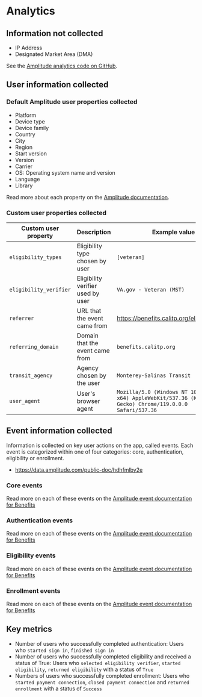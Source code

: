 # Analytics

## Information not collected

- IP Address
- Designated Market Area (DMA)

See the [Amplitude analytics code on GitHub](https://github.com/cal-itp/benefits/blob/dev/benefits/core/templates/core/includes/analytics.html#L30).

## User information collected

### Default Amplitude user properties collected

- Platform
- Device type
- Device family
- Country
- City
- Region
- Start version
- Version
- Carrier
- OS: Operating system name and version
- Language
- Library

Read more about each property on the [Amplitude documentation](https://help.amplitude.com/hc/en-us/articles/215562387-Appendix-Amplitude-User-Property-Definitions).

### Custom user properties collected

| Custom user property   | Description                        | Example value                                                                                                     |
| ---------------------- | ---------------------------------- | ----------------------------------------------------------------------------------------------------------------- |
| `eligibility_types`    | Eligibility type chosen by user    | `[veteran]`                                                                                                       |
| `eligibility_verifier` | Eligibility verifier used by user  | `VA.gov - Veteran (MST)`                                                                                          |
| `referrer`             | URL that the event came from       | https://benefits.calitp.org/eligibility/start                                                                     |
| `referring_domain`     | Domain that the event came from    | `benefits.calitp.org`                                                                                             |
| `transit_agency`       | Agency chosen by the user          | `Monterey-Salinas Transit`                                                                                        |
| `user_agent`           | User's browser agent               | `Mozilla/5.0 (Windows NT 10.0; Win64; x64) AppleWebKit/537.36 (KHTML, like Gecko) Chrome/119.0.0.0 Safari/537.36` |

## Event information collected

Information is collected on key user actions on the app, called events. Each event is categorized within one of four categories: core, authentication, eligibility or enrollment.

- https://data.amplitude.com/public-doc/hdhfmlby2e

### Core events

Read more on each of these events on the [Amplitude event documentation for Benefits](https://data.amplitude.com/public-doc/hdhfmlby2e?categories=id%3D1702329985270%26group%3Dcategories%26type%3DString%26operator%3Dis%26values%255B0%255D%3Dcore%26dateValue%255Btype%255D%3DSINCE)

### Authentication events

Read more on each of these events on the [Amplitude event documentation for Benefits](https://data.amplitude.com/public-doc/hdhfmlby2e?categories=id%3D1702329910563%26group%3Dcategories%26type%3DString%26operator%3Dis%26values%255B0%255D%3Doauth%26dateValue%255Btype%255D%3DSINCE)

### Eligibility events

Read more on each of these events on the [Amplitude event documentation for Benefits](https://data.amplitude.com/public-doc/hdhfmlby2e?categories=id%3D1702329975970%26group%3Dcategories%26type%3DString%26operator%3Dis%26values%255B0%255D%3Deligibility%26dateValue%255Btype%255D%3DSINCE)

### Enrollment events

Read more on each of these events on the [Amplitude event documentation for Benefits](https://data.amplitude.com/public-doc/hdhfmlby2e?categories=id%3D1702329910563%26group%3Dcategories%26type%3DString%26operator%3Dis%26values%255B0%255D%3Denrollment%26dateValue%255Btype%255D%3DSINCE)

## Key metrics

- Number of users who successfully completed authentication: Users who `started sign in`, `finished sign in`
- Number of users who successfully completed eligibility and received a status of True: Users who `selected eligibility verifier`, `started eligibility`, `returned eligibility` with a status of `True`
- Numbers of users who successfully completed enrollment: Users who `started payment connection`, `closed payment connection` and `returned enrollment` with a status of `Success`
